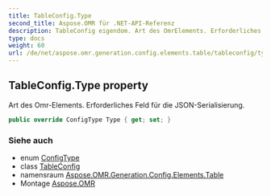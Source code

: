 ```yaml
---
title: TableConfig.Type
second_title: Aspose.OMR für .NET-API-Referenz
description: TableConfig eigendom. Art des OmrElements. Erforderliches Feld für die JSONSerialisierung.
type: docs
weight: 60
url: /de/net/aspose.omr.generation.config.elements.table/tableconfig/type/
---
```

## TableConfig.Type property

Art des Omr-Elements. Erforderliches Feld für die JSON-Serialisierung.

```csharp
public override ConfigType Type { get; set; }
```

### Siehe auch

* enum [ConfigType](../../../aspose.omr.generation.config.enums/configtype/)
* class [TableConfig](../)
* namensraum [Aspose.OMR.Generation.Config.Elements.Table](../../tableconfig/)
* Montage [Aspose.OMR](../../../)


